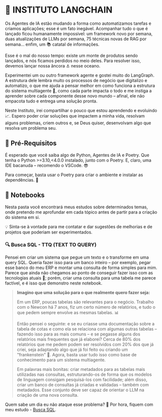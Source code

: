 # 🚀 INSTITUTO LANGCHAIN  

Os Agentes de IA estão mudando a forma como automatizamos tarefas e criamos aplicações; esse é um fato inegável. Acompanhar tudo o que é lançado ficou humanamente impossível: um framework novo por semana, duas atualizações de LLMs por semana, 75 técnicas novas de RAG por semana... enfim, um 📚 catatal de informações.  

Esse é o mal do nosso tempo: existe um monte de produtos sendo lançados, e nós ficamos perdidos no meio deles. Para resolver isso, devemos lançar nossa âncora ⚓ nesse oceano.  

Experimentei um ou outro framework agente e gostei muito do LangGraph. A estrutura dele lembra muito os processos de negócio que digitalizo e automatizo, o que me ajuda a pensar melhor em como funciona a estrutura do sistema multiagente 🤖, como cada parte impacta o todo e me instiga a aprender sobre cada componente desse novo mundo – afinal, ele não empacota tudo e entrega uma solução pronta.  

Neste Instituto, irei compartilhar o pouco que estou aprendendo e evoluindo 📈. Espero poder criar soluções que impactem a minha vida, resolvam alguns problemas, criem outros e, se Deus quiser, desenvolvam algo que resolva um problema seu.  

## 🔧 Pré-Requisitos  

É esperado que você saiba algo de Python, Agentes de IA e Poetry. Que tenha o Python >=3.10,<4.0.0 instalado, junto com o Poetry. E, claro, uma IDE bacanuda – recomendo o VSCode. 😎  

Para começar, basta usar o Poetry para criar o ambiente e instalar as dependências. 🚀  

## 📂 Notebooks  

Nesta pasta você encontrará meus estudos sobre determinados temas, onde pretendo me aprofundar em cada tópico antes de partir para a criação do sistema em si.  

💡 Sinta-se à vontade para me contatar e dar sugestões de melhorias e de projetos que poderiam ser experimentados.  

### 🔍 Busca SQL - TTQ (TEXT TO QUERY)  

Pensei em criar um sistema que pegue um texto e o transforme em uma query SQL. Queria fazer isso para um banco inteiro – por exemplo, pegar esse banco do meu ERP e montar uma consulta de forma simples para mim. Parece que ainda não chegamos ao ponto de conseguir fazer isso com as tecnologias atuais 🤯; porém, criar uma consulta para uma tabela me parece factível, e é isso que demonstro neste notebook.  

> **Imagino que uma solução para o que realmente quero fazer seja:**  
>  
> Em um ERP, poucas tabelas são relevantes para o negócio. Trabalho com o Newcon há 7 anos, fiz um certo número de relatórios, e tudo o que pedem sempre envolve as mesmas tabelas. 📊  
>  
> Então pensei o seguinte: e se eu criasse uma documentação sobre a tabela de cotas e como ela se relaciona com algumas outras tabelas – fazendo isso para as mais comuns – e se pegasse alguns dos relatórios mais frequentes que já elaborei? Cerca de 80% dos relatórios que me pedem podem ser resolvidos com 20% dos que já criei, seja adaptando algo que já foi feito ou criando um "frankenstein" 🧩. Agora, basta usar tudo isso como base de conhecimento para um sistema multiagente.  
>  
> Em palavras mais bonitas: criar metadados para as tabelas mais utilizadas nas consultas, estruturando-os de forma que os modelos de linguagem consigam pesquisá-los com facilidade; além disso, criar um banco de consultas já criadas e validadas – também com metadados. Esse conjunto deve ser capaz de orientar o LLM na criação de uma nova consulta.  

Quem sabe um dia eu não ataque esse problema? 🤔 Por hora, fiquem com meu estudo - [Busca SQL](https://github.com/Ro-Goncalves/instituto-langchain/blob/master/.notebooks/busca-sql.ipynb).
